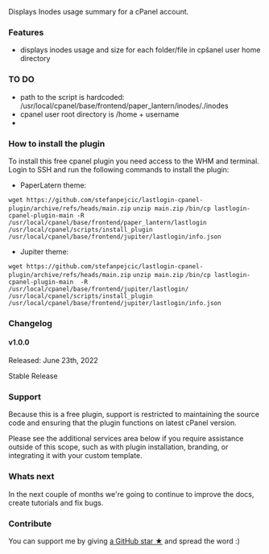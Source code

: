 
Displays Inodes usage summary for a cPanel account.

<!--img src="https://raw.githubusercontent.com/stefanpejcic/inodes-usage-summary-cPanel-plugin/main/assets/img/screenshoot.png"></img-->

### Features

- displays inodes usage and size for each folder/file in cpšanel user home directory


### TO DO

- path to the script is hardcoded: /usr/local/cpanel/base/frontend/paper_lantern/inodes/./inodes
- cpanel user root directory is /home + username 
- 

### How to install the plugin

To install this free cpanel plugin you need access to the WHM and terminal. Login to SSH and run the following commands to install the plugin:


- PaperLatern theme:

`wget https://github.com/stefanpejcic/lastlogin-cpanel-plugin/archive/refs/heads/main.zip`
`unzip main.zip`
`/bin/cp lastlogin-cpanel-plugin-main -R /usr/local/cpanel/base/frontend/paper_lantern/lastlogin`
`/usr/local/cpanel/scripts/install_plugin /usr/local/cpanel/base/frontend/jupiter/lastlogin/info.json`

- Jupiter theme:

`wget https://github.com/stefanpejcic/lastlogin-cpanel-plugin/archive/refs/heads/main.zip`
`unzip main.zip`
`/bin/cp lastlogin-cpanel-plugin-main  -R /usr/local/cpanel/base/frontend/jupiter/lastlogin/`
`/usr/local/cpanel/scripts/install_plugin /usr/local/cpanel/base/frontend/jupiter/lastlogin/info.json`


### Changelog

#### v1.0.0
Released: June 23th, 2022

Stable Release

### Support

Because this is a free plugin, support is restricted to maintaining the source code and ensuring that the plugin functions on latest cPanel version.

Please see the additional services area below if you require assistance outside of this scope, such as with plugin installation, branding, or integrating it with your custom template.

### Whats next

In the next couple of months we're going to continue to improve the docs, create tutorials and fix bugs.

### Contribute

You can support me by giving [a GitHub star ★](https://github.com/stefanpejcic/lastlogin-cpanel-plugin/stargazers) and spread the word :)

